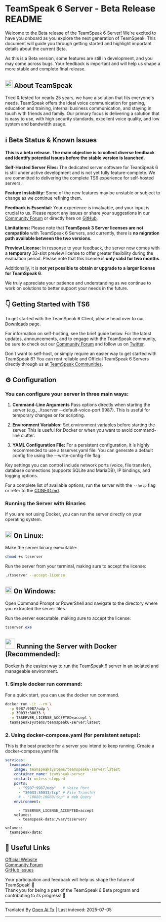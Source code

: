 # TeamSpeak 6 Server - Beta Release README

Welcome to the Beta release of the TeamSpeak 6 Server! We're excited to have you onboard as you explore the next generation of TeamSpeak. This document will guide you through getting started and highlight important details about the current Beta.

As this is a Beta version, some features are still in development, and you may come across bugs. Your feedback is important and will help us shape a more stable and complete final release.

<h2><img width="24" src="/icons/teamspeak_blue.svg">&nbsp;About TeamSpeak</h2>

Tried & tested for nearly 25 years, we have a solution that fits everyone's needs. TeamSpeak offers the ideal voice communication for gaming, education and training, internal business communication, and staying in touch with friends and family. Our primary focus is delivering a solution that is easy to use, with high security standards, excellent voice quality, and low system and bandwidth usage.

## ℹ️ Beta Status & Known Issues
**This is a beta release. The main objective is to collect diverse feedback and identify potential issues before the stable version is launched.**

**Self-Hosted Server Files:** The dedicated server software for TeamSpeak 6 is still under active development and is not yet fully feature-complete. We are committed to delivering the complete TS6 experience for self-hosted servers.

**Feature Instability:** Some of the new features may be unstable or subject to change as we continue refining them.

**Feedback is Essential:** Your experience is invaluable, and your input is crucial to us. Please report any issues or share your suggestions in our [Community Forum](https://community.teamspeak.com/c/teamspeak-6-server/45) or directly here on [GitHub](https://github.com/teamspeak/teamspeak6-server/issues).

**Limitations:** Please note that **TeamSpeak 3 Server licenses are not compatible** with TeamSpeak 6 Servers, and currently, there is **no migration path available between the two versions**.

**Preview License:** In response to your feedback, the server now comes with a **temporary** 32-slot preview license to offer greater flexibility during the evaluation period. Please note that this license is **only valid for two months**.

Additionally, it is **not yet possible to obtain or upgrade to a larger license for TeamSpeak 6**.

We truly appreciate your patience and understanding as we continue to work on solutions to better support your needs in the future.

## 👇 Getting Started with TS6
To get started with the TeamSpeak 6 Client, please head over to our [Downloads](https://teamspeak.com/en/downloads/) page. 

For information on self-hosting, see the brief guide below. For the latest updates, announcements, and to engage with the TeamSpeak community, be sure to check out our [Community Forum](https://community.teamspeak.com/) and follow us on [Twitter](https://x.com/teamspeak).

Don't want to self-host, or simply require an easier way to get started with TeamSpeak 6? You can rent reliable and Official TeamSpeak 6 Servers directly through us at [TeamSpeak Communities](https://www.myteamspeak.com/communities).
## ⚙️ Configuration
### You can configure your server in three main ways:

1. **Command-Line Arguments** Pass options directly when starting the server (e.g., ./tsserver --default-voice-port 9987). This is useful for temporary changes or for scripting.

2. **Environment Variables:** Set environment variables before starting the server. This is useful for Docker or when you want to avoid command-line clutter.

3. **YAML Configuration File:** For a persistent configuration, it is highly recommended to use a tsserver.yaml file. You can generate a default config file using the --write-config-file flag.

Key settings you can control include network ports (voice, file transfer), database connections (supports SQLite and MariaDB), IP bindings, and logging options.

For a complete list of available options, run the server with the `--help` flag or refer to the [CONFIG.md](https://raw.githubusercontent.com/teamspeak/teamspeak6-server/main/CONFIG.md).

### Running the Server with Binaries
If you are not using Docker, you can run the server directly on your operating system.

<h2><img width="22" src="/icons/linux.svg">&nbsp;On Linux:</h2>

Make the server binary executable:
```sh
chmod +x tsserver
```

Run the server from your terminal, making sure to accept the license:

```sh
./tsserver --accept-license
```

<h2><img width="22" src="/icons/windows.svg">&nbsp;On Windows:</h2>

Open Command Prompt or PowerShell and navigate to the directory where you extracted the server files.

Run the server executable, making sure to accept the license:
```powershell
tsserver.exe
```

<h2><img width="32" src="/icons/docker.svg">&nbsp;Running the Server with Docker (Recommended):</h2>
Docker is the easiest way to run the TeamSpeak 6 server in an isolated and manageable environment.

### 1. Simple docker run command:

For a quick start, you can use the docker run command.

```sh
docker run -it --rm \
  -p 9987:9987/udp \
  -p 30033:30033 \
  -e TSSERVER_LICENSE_ACCEPTED=accept \
  teamspeaksystems/teamspeak6-server:latest
```

### 2. Using docker-compose.yaml (for persistent setups):
This is the best practice for a server you intend to keep running. Create a docker-compose.yaml file:

```yaml
services:
  teamspeak:
    image: teamspeaksystems/teamspeak6-server:latest
    container_name: teamspeak-server
    restart: unless-stopped
    ports:
      - "9987:9987/udp"   # Voice Port
      - "30033:30033/tcp" # File Transfer
      # - "10080:10080/tcp" # Web Query
    environment:
```
```
      - TSSERVER_LICENSE_ACCEPTED=accept
    volumes:
      - teamspeak-data:/var/tsserver/

volumes:
  teamspeak-data:
```

## 🔗 Useful Links
[Official Website](https://teamspeak.com/en/)<br>
[Community Forum](https://community.teamspeak.com)<br>
[GitHub Issues](https://github.com/teamspeak/teamspeak6-server/issues)<br>

Your participation and feedback will help us shape the future of TeamSpeak! 💙<br>
Thank you for being a part of the TeamSpeak 6 Beta program and contributing to its progress! 🫡


---

Tranlated By [Open Ai Tx](https://github.com/OpenAiTx/OpenAiTx) | Last indexed: 2025-07-05

---